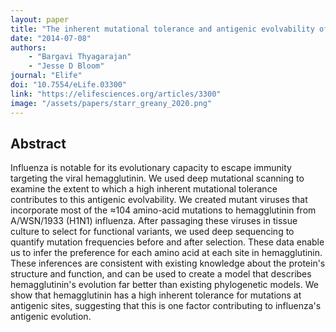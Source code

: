 ```yaml
---
layout: paper
title: "The inherent mutational tolerance and antigenic evolvability of influenza hemagglutinin"
date: "2014-07-08"
authors: 
    - "Bargavi Thyagarajan"
    - "Jesse D Bloom"
journal: "Elife"
doi: "10.7554/eLife.03300"
link: "https://elifesciences.org/articles/3300"
image: "/assets/papers/starr_greany_2020.png"
---
```


## Abstract

Influenza is notable for its evolutionary capacity to escape immunity targeting the viral hemagglutinin. We used deep mutational scanning to examine the extent to which a high inherent mutational tolerance contributes to this antigenic evolvability. We created mutant viruses that incorporate most of the ≈104 amino-acid mutations to hemagglutinin from A/WSN/1933 (H1N1) influenza. After passaging these viruses in tissue culture to select for functional variants, we used deep sequencing to quantify mutation frequencies before and after selection. These data enable us to infer the preference for each amino acid at each site in hemagglutinin. These inferences are consistent with existing knowledge about the protein's structure and function, and can be used to create a model that describes hemagglutinin's evolution far better than existing phylogenetic models. We show that hemagglutinin has a high inherent tolerance for mutations at antigenic sites, suggesting that this is one factor contributing to influenza's antigenic evolution.
